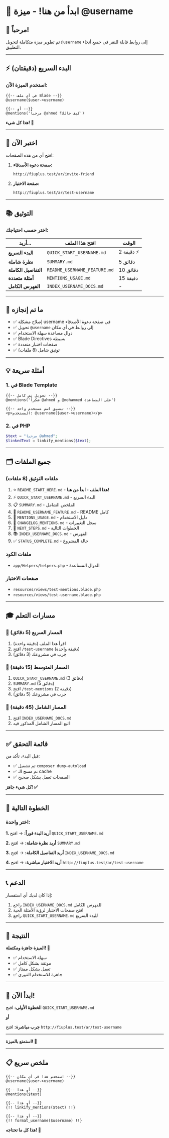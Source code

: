 # 🎯 ابدأ من هنا! - ميزة @username

## 👋 مرحباً!

تم تطوير ميزة متكاملة لتحويل `@username` إلى روابط قابلة للنقر في جميع أنحاء التطبيق.

---

## ⚡ البدء السريع (دقيقتان)

### استخدم الميزة الآن:

```blade
{{-- في أي ملف Blade --}}
@username($user->username)

{{-- أو --}}
@mentions('مرحباً @ahmed كيف حالك؟')
```

**هذا كل شيء! 🎉**

---

## 🧪 اختبر الآن

افتح أي من هذه الصفحات:

1. **صفحة دعوة الأصدقاء:**
   ```
   http://fiuplus.test/ar/invite-friend
   ```

2. **صفحة الاختبار:**
   ```
   http://fiuplus.test/ar/test-username
   ```

---

## 📚 التوثيق

### اختر حسب احتياجك:

| أريد... | افتح هذا الملف | الوقت |
|---------|----------------|-------|
| **البدء السريع** | `QUICK_START_USERNAME.md` | 2 دقيقة ⚡ |
| **نظرة شاملة** | `SUMMARY.md` | 5 دقائق |
| **التفاصيل الكاملة** | `README_USERNAME_FEATURE.md` | 10 دقائق |
| **أمثلة متعددة** | `MENTIONS_USAGE.md` | 15 دقيقة |
| **الفهرس الكامل** | `INDEX_USERNAME_DOCS.md` | - |

---

## 🎯 ما تم إنجازه

- ✅ إصلاح مشكلة username في صفحة دعوة الأصدقاء
- ✅ تحويل `@username` إلى روابط في أي مكان
- ✅ دوال مساعدة سهلة الاستخدام
- ✅ Blade Directives بسيطة
- ✅ صفحات اختبار متعددة
- ✅ توثيق شامل (8 ملفات)

---

## 💡 أمثلة سريعة

### 1. في Blade Template
```blade
{{-- تحويل نص كامل --}}
@mentions('شكراً @ahmed و @mohammed على المساعدة')

{{-- تنسيق اسم مستخدم واحد --}}
<p>المستخدم: @username($user->username)</p>
```

### 2. في PHP
```php
$text = "مرحباً @ahmed";
$linkedText = linkify_mentions($text);
```

---

## 🗂️ جميع الملفات

### ملفات التوثيق (8 ملفات)
1. ⭐ `README_START_HERE.md` - **هذا الملف - ابدأ من هنا!**
2. ⚡ `QUICK_START_USERNAME.md` - البدء السريع
3. 📋 `SUMMARY.md` - الملخص الشامل
4. 📖 `README_USERNAME_FEATURE.md` - README كامل
5. 📝 `MENTIONS_USAGE.md` - دليل الاستخدام
6. 📜 `CHANGELOG_MENTIONS.md` - سجل التغييرات
7. 🚀 `NEXT_STEPS.md` - الخطوات التالية
8. 📚 `INDEX_USERNAME_DOCS.md` - الفهرس
9. ✅ `STATUS_COMPLETE.md` - حالة المشروع

### ملفات الكود
- `app/Helpers/helpers.php` - الدوال المساعدة

### صفحات الاختبار
- `resources/views/test-mentions.blade.php`
- `resources/views/test-username.blade.php`

---

## 🎓 مسارات التعلم

### 🏃 المسار السريع (5 دقائق)
1. اقرأ هذا الملف (دقيقة واحدة)
2. افتح `/test-username` (دقيقة واحدة)
3. جرب في مشروعك (3 دقائق)

### 🚶 المسار المتوسط (15 دقيقة)
1. `QUICK_START_USERNAME.md` (3 دقائق)
2. `SUMMARY.md` (5 دقائق)
3. افتح `/test-mentions` (2 دقيقة)
4. جرب في مشروعك (5 دقائق)

### 🧗 المسار الشامل (45 دقيقة)
1. افتح `INDEX_USERNAME_DOCS.md`
2. اتبع المسار الشامل المذكور فيه

---

## ✅ قائمة التحقق

قبل البدء، تأكد من:
- ✅ تم تشغيل `composer dump-autoload`
- ✅ تم مسح الـ cache
- ✅ الصفحات تعمل بشكل صحيح

**كل شيء جاهز! ✅**

---

## 🎯 الخطوة التالية

### اختر واحدة:

**1. أريد البدء فوراً:**
→ افتح `QUICK_START_USERNAME.md`

**2. أريد نظرة شاملة:**
→ افتح `SUMMARY.md`

**3. أريد التفاصيل الكاملة:**
→ افتح `INDEX_USERNAME_DOCS.md`

**4. أريد الاختبار مباشرة:**
→ افتح `http://fiuplus.test/ar/test-username`

---

## 📞 الدعم

إذا كان لديك أي استفسار:
1. راجع `INDEX_USERNAME_DOCS.md` للفهرس الكامل
2. افتح صفحات الاختبار لرؤية الأمثلة الحية
3. راجع `QUICK_START_USERNAME.md` للبدء السريع

---

## 🎉 النتيجة

**الميزة جاهزة ومكتملة! 🚀**

- ✅ سهلة الاستخدام
- ✅ موثقة بشكل كامل
- ✅ تعمل بشكل ممتاز
- ✅ جاهزة للاستخدام الفوري

---

## 🚀 ابدأ الآن!

**الخطوة الأولى:** افتح `QUICK_START_USERNAME.md`

**أو**

**جرب مباشرة:** افتح `http://fiuplus.test/ar/test-username`

---

**استمتع بالميزة! 🎊**

---

## 📋 ملخص سريع

```blade
{{-- استخدم هذا في أي مكان --}}
@username($user->username)

{{-- أو هذا --}}
@mentions($text)

{{-- أو هذا --}}
{!! linkify_mentions($text) !!}

{{-- أو هذا --}}
{!! format_username($username) !!}
```

**هذا كل ما تحتاجه! 🎯**